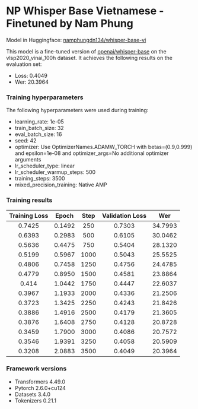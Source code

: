 # NP Whisper Base Vietnamese - Finetuned by Nam Phung

Model in Huggingface: [namphungdn134/whisper-base-vi](https://huggingface.co/namphungdn134/whisper-base-vi)

This model is a fine-tuned version of [openai/whisper-base](https://huggingface.co/openai/whisper-base) on the vlsp2020_vinai_100h dataset.
It achieves the following results on the evaluation set:
- Loss: 0.4049
- Wer: 20.3964

### Training hyperparameters

The following hyperparameters were used during training:
- learning_rate: 1e-05
- train_batch_size: 32
- eval_batch_size: 16
- seed: 42
- optimizer: Use OptimizerNames.ADAMW_TORCH with betas=(0.9,0.999) and epsilon=1e-08 and optimizer_args=No additional optimizer arguments
- lr_scheduler_type: linear
- lr_scheduler_warmup_steps: 500
- training_steps: 3500
- mixed_precision_training: Native AMP

### Training results

| Training Loss | Epoch  | Step | Validation Loss | Wer     |
|:-------------:|:------:|:----:|:---------------:|:-------:|
| 0.7425        | 0.1492 | 250  | 0.7303          | 34.7993 |
| 0.6393        | 0.2983 | 500  | 0.6105          | 30.0462 |
| 0.5636        | 0.4475 | 750  | 0.5404          | 28.1320 |
| 0.5199        | 0.5967 | 1000 | 0.5043          | 25.5525 |
| 0.4806        | 0.7458 | 1250 | 0.4756          | 24.4785 |
| 0.4779        | 0.8950 | 1500 | 0.4581          | 23.8864 |
| 0.414         | 1.0442 | 1750 | 0.4447          | 22.6037 |
| 0.3967        | 1.1933 | 2000 | 0.4336          | 21.2506 |
| 0.3723        | 1.3425 | 2250 | 0.4243          | 21.8426 |
| 0.3886        | 1.4916 | 2500 | 0.4179          | 21.3605 |
| 0.3876        | 1.6408 | 2750 | 0.4128          | 20.8728 |
| 0.3459        | 1.7900 | 3000 | 0.4086          | 20.7572 |
| 0.3546        | 1.9391 | 3250 | 0.4058          | 20.5909 |
| 0.3208        | 2.0883 | 3500 | 0.4049          | 20.3964 |


### Framework versions

- Transformers 4.49.0
- Pytorch 2.6.0+cu124
- Datasets 3.4.0
- Tokenizers 0.21.1
